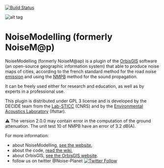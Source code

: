[![Build Status](https://travis-ci.org/Ifsttar/NoiseModelling.svg?branch=master)](https://travis-ci.org/Ifsttar/NoiseModelling)

![alt tag](http://noise-planet.org/assets/img/logos/Logo_noisemodelling.png)

NoiseModelling (formerly NoiseM@p)
======

NoiseModelling (formerly NoiseM@ap) is a plugin of the [OrbisGIS](http://www.orbisgis.org) software (an open-source geographic information system) that able to produce noise maps of cities, according to the french standard method for the road noise [emission][nmpb_E] and using the [NMPB][nmpb_P] method for the sound propagation.

It can be freely used either for research and education, as well as by experts in a professional use.

This plugin is distributed under GPL 3 license and is developed by the DECIDE team from the [Lab-STICC](http://www.labsticc.fr/en/teams/m-570-decide.htm) (CNRS) and by the [Environmental Acoustics Laboratory](http://www.lae.ifsttar.fr) (Ifsttar).

:warning: The version 2.0.0 may contain error in the computation of the ground attenuation. The unit test 10 of NMPB have an error of 3.2 dB(A).

For more information:
* about NoiseModelling, [see the website](http://noise-planet.org/),
* about the code, [read the wiki](wiki/Home.md),
* about OrbisGIS, [see the OrbisGIS website](http://www.orbisGIS.org).
* follow us on twitter @Noise-Planet [![Twitter Follow](https://img.shields.io/twitter/follow/noise_planet.svg?style=social&label=Follow)](https://twitter.com/Noise_Planet?lang=en)

[nmpb_E]: https://www.researchgate.net/profile/Guillaume_Dutilleux/publication/273383895_Road_noise_prediction_-_1_Calculating_sound_emissions_from_road_traffic/links/550012250cf28e4ac3478a33/Road-noise-prediction-1-Calculating-sound-emissions-from-road-traffic.pdf "Road noise prediction. Part 1 - Calculating sound emissions from road traffic, SETRA (2009)"
[nmpb_P]: https://www.researchgate.net/publication/263920715_Road_noise_prediction_2_-_Noise_propagation_computation_method_inclu_ding_meteorological_effects_NMPB_2008 "Road noise prediction. Part 2 - Noise propagation computation method including meteorological effects (NMPB 2008), SETRA (2009)"

